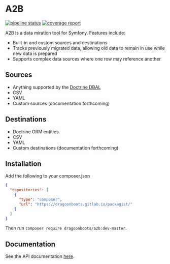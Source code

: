 A2B
===

[![pipeline status](https://gitlab.com/DragoonBoots/a2b/badges/master/pipeline.svg)](https://gitlab.com/DragoonBoots/a2b/commits/master)
[![coverage report](https://gitlab.com/DragoonBoots/a2b/badges/master/coverage.svg)](https://gitlab.com/DragoonBoots/a2b/commits/master)

A2B is a data miration tool for Symfony.  Features include:
- Built-in and custom sources and destinations
- Tracks previously migrated data, allowing old data to remain in use while new data is prepared
- Supports complex data sources where one row may reference another

Sources
-------
- Anything supported by the [Doctrine DBAL](https://www.doctrine-project.org/projects/doctrine-dbal/en/2.7/reference/introduction.html#introduction)
- CSV
- YAML
- Custom sources (documentation forthcoming)

Destinations
------------
- Doctrine ORM entities
- CSV
- YAML
- Custom destinations (documentation forthcoming)

Installation
------------
Add the following to your composer.json

```json
{
  "repositories": [
    {
      "type": "composer",
      "url": "https://dragoonboots.gitlab.io/packagist/"
    }
  ]
}
```

Then run `composer require dragoonboots/a2b:dev-master`.

Documentation
-------------
See the API documentation [here](https://dragoonboots.gitlab.io/a2b/index.html).
